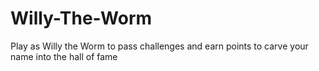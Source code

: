 # Willy-The-Worm
Play as Willy the Worm to pass challenges and earn points to carve your name into the hall of fame
